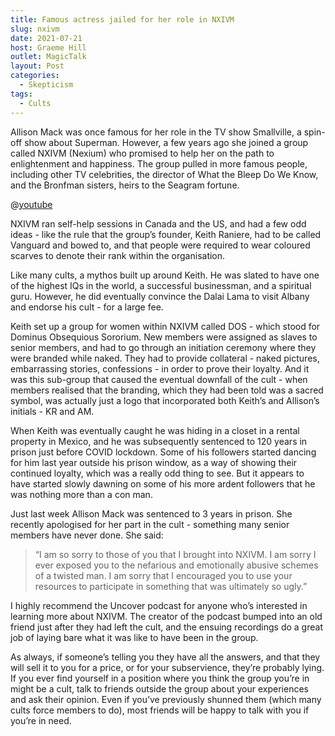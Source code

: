```yaml
---
title: Famous actress jailed for her role in NXIVM
slug: nxivm
date: 2021-07-21
host: Graeme Hill
outlet: MagicTalk
layout: Post
categories:
  - Skepticism
tags:
  - Cults
---
```


Allison Mack was once famous for her role in the TV show Smallville, a spin-off show about Superman. However, a few years ago she joined a group called NXIVM (Nexium) who promised to help her on the path to enlightenment and happiness. The group pulled in more famous people, including other TV celebrities, the director of What the Bleep Do We Know, and the Bronfman sisters, heirs to the Seagram fortune.

<!-- more -->

@[youtube](https://youtu.be/eXKJyh_rl0I)

NXIVM ran self-help sessions in Canada and the US, and had a few odd ideas - like the rule that the group’s founder, Keith Raniere, had to be called Vanguard and bowed to, and that people were required to wear coloured scarves to denote their rank within the organisation.

Like many cults, a mythos built up around Keith. He was slated to have one of the highest IQs in the world, a successful businessman, and a spiritual guru. However, he did eventually convince the Dalai Lama to visit Albany and endorse his cult - for a large fee.

Keith set up a group for women within NXIVM called DOS - which stood for Dominus Obsequious Sororium. New members were assigned as slaves to senior members, and had to go through an initiation ceremony where they were branded while naked. They had to provide collateral - naked pictures, embarrassing stories, confessions - in order to prove their loyalty. And it was this sub-group that caused the eventual downfall of the cult - when members realised that the branding, which they had been told was a sacred symbol, was actually just a logo that incorporated both Keith’s and Allison’s initials - KR and AM.

When Keith was eventually caught he was hiding in a closet in a rental property in Mexico, and he was subsequently sentenced to 120 years in prison just before COVID lockdown. Some of his followers started dancing for him last year outside his prison window, as a way of showing their continued loyalty, which was a really odd thing to see. But it appears to have started slowly dawning on some of his more ardent followers that he was nothing more than a con man.

Just last week Allison Mack was sentenced to 3 years in prison. She recently apologised for her part in the cult - something many senior members have never done. She said:

> “I am so sorry to those of you that I brought into NXIVM. I am sorry I ever exposed you to the nefarious and emotionally abusive schemes of a twisted man. I am sorry that I encouraged you to use your resources to participate in something that was ultimately so ugly.”

I highly recommend the Uncover podcast for anyone who’s interested in learning more about NXIVM. The creator of the podcast bumped into an old friend just after they had left the cult, and the ensuing recordings do a great job of laying bare what it was like to have been in the group.

As always, if someone’s telling you they have all the answers, and that they will sell it to you for a price, or for your subservience, they’re probably lying. If you ever find yourself in a position where you think the group you’re in might be a cult, talk to friends outside the group about your experiences and ask their opinion. Even if you’ve previously shunned them (which many cults force members to do), most friends will be happy to talk with you if you’re in need.
